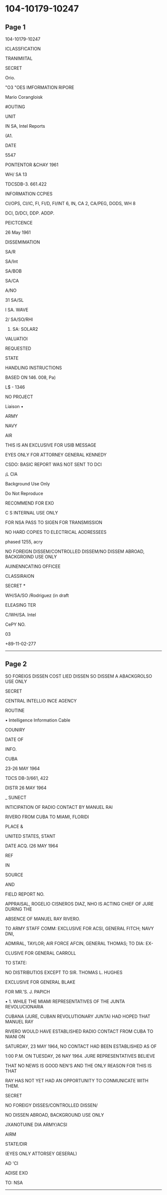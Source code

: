 # 104-10179-10247

## Page 1

104-10179-10247

ICLASSFICATION

TRANIMIITAL

SECRET

Orio.

"O3 "OES IMFORMATION RIPORE

Mario Corangloisk

#OUTING

UNIT

IN SA, Intel Reports

(A1.

DATE

5547

PONTENTOR &CHAY 1961

WH/ SA 13

TDCSDB-3. 661.422

INFORMATION CCPIES

CI/OPS, CI/IC, FI, FI/D, FI/INT 6, IN, CA 2, CA/PEG, DODS, WH 8

DCI, D/DCI, DDP. ADDP.

PEICTCENCE

26 May 1961

DISSEMIMATION

SA/R

SA/Int

SA/BOB

SA/CA

A/NO

31 SA/SL

I SA. WAVE

2/ SA/SO/RHI

1. SA: SOLAR2

VALUATIOI

REQUESTED

STATE

HANDLING INSTRUCTIONS

BASED ON 146. 008, Pa)

L$ - 1346

NO PROJECT

Liaison •

ARMY

NAVY

AlR

THIS IS AN EXCLUSIVE FOR USIB MESSAGE

EYES ONLY FOR ATTORNEY GENERAL KENNEDY

CSDO: BASIC REPORT WAS NOT SENT TO DCI

¡L CIA

Background Use Only

Do Not Reproduce

RECOMMEND FOR EXO

C S INTERNAL USE ONLY

FOR NSA PASS TO SIGEN FOR TRANSMISSION

NO HARD COPIES TO ELECTRICAL ADDRESSEES

phased 1255, acry

NO FOREIGN DISSEM/CONTROLLED DISSEM/NO DISSEM ABROAD, BACKGROIND USE ONLY

AUINENNCATING OFFICEE

CLASSIRAION

SECRET *

WH/SA/SO /Rodriguez (in draft

ELEASING TER

C/WH/SA. Intel

CePY NO.

03

+89-11-02-277

---

## Page 2

SO FOREIGS DISSEN COST LIED DISSEN SO DISSEM A ABACKGROLSO USE ONLY

SECRET

CENTRAL INTELLIO INCE AGENCY

ROUTINE

• Intelligence Information Cable

COUNIRY

DATE OF

INFO.

CUBA

23-26 MAY 1964

TDCS DB-3/661, 422

DISTR 26 MAY 1964

_ SUNECT

INTICIPATION OF RADIO CONTACT BY MANUEL RAI

RIVERO FROM CUBA TO MIAMI, FLORIDI

PLACE &

UNITED STATES, STANT

DATE ACQ. (26 MAY 1964

REF

IN

SOURCE

AND

FIELD REPORT NO.

APPRAISAL, ROGELIO CISNEROS DIAZ, NHO IS ACTING CHIEF OF JURE DURING THE

ABSENCE OF MANUEL RAY RIVERO.

TO ARMY STAFF COMM: EXCLUSIVE FOR ACSI, GENERAL FITCH; NAVY DNI,

ADMIRAL, TAYLOR; AIR FORCE AFCIN, GENERAL THOMAS; TO DIA: EX-

CLUSIVE FOR GENERAL CARROLL

TO STATE:

NO DISTRIBUTIOS EXCEPT TO SIR. THOMAS L. HUGHES

EXCLUSIVE FOR GENERAL BLAKE

FOR MR.'S. J. PAPICH

• 1. WHILE THE MIAMI REPRESENTATIVES OF THE JUNTA REVOLUCIONARIA

CUBANA (JURE, CUBAN REVOLUTIONARY JUNTA) HAD HOPED THAT MANUEL RAY

RIVERO WOULD HAVE ESTABLISHED RADIO CONTACT FROM CUBA TO NIANI ON

SATURDAY, 23 MAY 1964, NO CONTACT HAD BEEN ESTABLISHED AS OF

1:00 P.M. ON TUESDAY, 26 NAY 1964. JURE REPRESENTATIVES BELIEVE

THAT NO NEWS IS GOOD NEN'S AND THE ONLY REASON FOR THIS IS THAT

RAY HAS NOT YET HAD AN OPPORTUNITY TO CONMUNICATE WITH THEM.

SECRET

NO FOREIGY DISSES/CONTROLLED DISSEN/

NO DISSEN ABROAD, BACKGROUND USE ONLY

JXANOTUINE DIA ARMY/ACSI

AIRM

STATE/DIR

(EYES ONLY ATTORSEY GESERAL)

AD 'CI

ADISE EXO

TO: NSA

---

